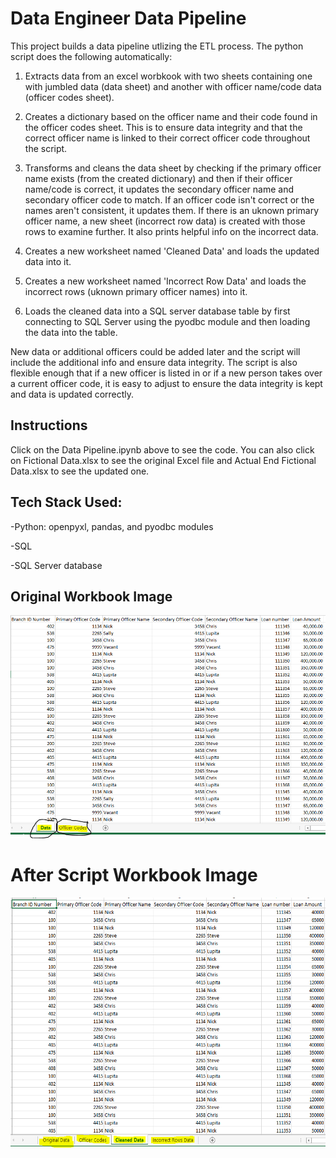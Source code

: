 # Data Engineer Data Pipeline

This project builds a data pipeline utlizing the ETL process. The python script does the following automatically:

1. Extracts data from an excel worbkook with two sheets containing one with jumbled data (data sheet) and another with officer name/code data (officer codes sheet).

2. Creates a dictionary based on the officer name and their code found in the officer codes sheet. This is to ensure data integrity and that the correct officer name is linked to their correct officer code throughout the script. 

3. Transforms and cleans the data sheet by checking if the primary officer name exists (from the created dictionary) and then if their officer name/code is correct, it updates the secondary officer name and secondary officer code to match. If an officer code isn't correct or the names aren't consistent, it updates them. If there is an uknown primary officer name, a new sheet (incorrect row data) is created with those rows to examine further. It also prints helpful info on the incorrect data. 

4. Creates a new worksheet named 'Cleaned Data' and loads the updated data into it.

5. Creates a new worksheet named 'Incorrect Row Data' and loads the incorrect rows (uknown primary officer names) into it.

6. Loads the cleaned data into a SQL server database table by first connecting to SQL Server using the pyodbc module and then loading the data into the table. 

New data or additional officers could be added later and the script will include the additional info and ensure data integrity. 
The script is also flexible enough that if a new officer is listed in or if a new person takes over a current officer code, it is easy to adjust to ensure the data integrity is kept and data is updated correctly. 

## Instructions
Click on the Data Pipeline.ipynb above to see the code.  You can also click on Fictional Data.xlsx to see the original Excel file and Actual End Fictional Data.xlsx to see the updated one.

## Tech Stack Used:
-Python: openpyxl, pandas, and pyodbc modules

-SQL

-SQL Server database

## Original Workbook Image

![](Test%20Image%201.PNG)

# After Script Workbook Image

<img src = "After Workbook Image.PNG" height=400>

